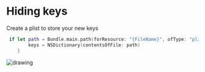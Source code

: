 # Hiding keys

Create a plist to store your new keys


```swift
 if let path = Bundle.main.path(forResource: "{FileName}", ofType: "plist") {
        keys = NSDictionary(contentsOfFile: path)
    }
```

<img src="" alt="drawing" />
